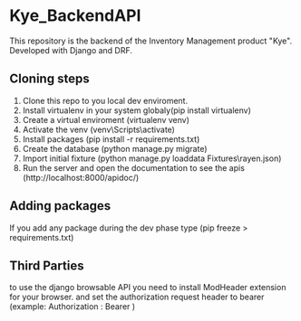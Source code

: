# Kye_BackendAPI
This repository is the backend of the Inventory Management product "Kye". Developed with Django and DRF. 

## Cloning steps
1. Clone this repo to you local dev enviroment.
2. Install virtualenv in your system globaly(pip install virtualenv)
3. Create a virtual enviroment (virtualenv venv)
4. Activate the venv (venv\Scripts\activate)
5. Install packages (pip install -r requirements.txt)
6. Create the database (python manage.py migrate)
7. Import initial fixture (python manage.py loaddata Fixtures\rayen.json)
8. Run the server and open the documentation to see the apis (http://localhost:8000/apidoc/)

## Adding packages
If you add any package during the dev phase
type (pip freeze > requirements.txt)

## Third Parties
to use the django browsable API you need to install ModHeader extension for your browser. and set the authorization request header to bearer (example: Authorization : Bearer <jwt>)